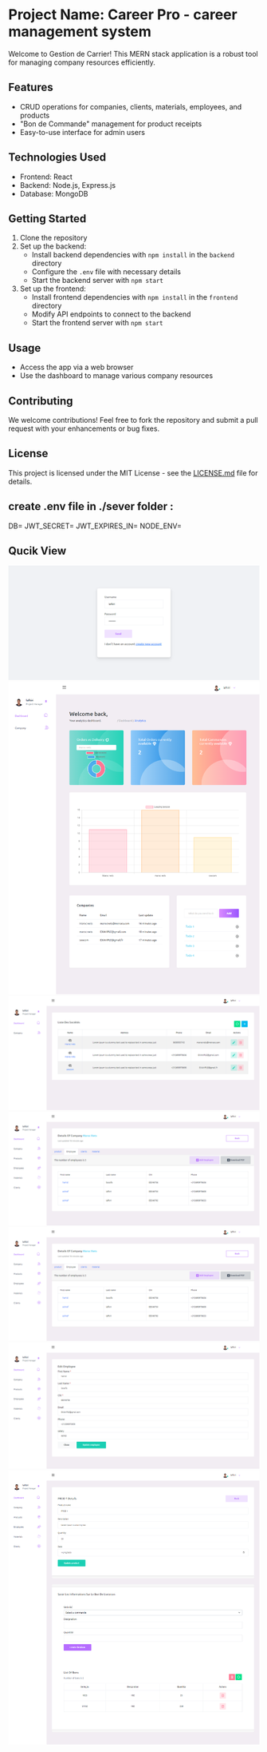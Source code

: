 # Project Name: Career Pro - career management system

Welcome to Gestion de Carrier! This MERN stack application is a robust tool for managing company resources efficiently.

## Features

- CRUD operations for companies, clients, materials, employees, and products
- "Bon de Commande" management for product receipts
- Easy-to-use interface for admin users

## Technologies Used

- Frontend: React
- Backend: Node.js, Express.js
- Database: MongoDB

## Getting Started

1. Clone the repository
2. Set up the backend:
    - Install backend dependencies with `npm install` in the `backend` directory
    - Configure the `.env` file with necessary details
    - Start the backend server with `npm start`
3. Set up the frontend:
    - Install frontend dependencies with `npm install` in the `frontend` directory
    - Modify API endpoints to connect to the backend
    - Start the frontend server with `npm start`

## Usage

- Access the app via a web browser
- Use the dashboard to manage various company resources

## Contributing

We welcome contributions! Feel free to fork the repository and submit a pull request with your enhancements or bug fixes.

## License

This project is licensed under the MIT License - see the [LICENSE.md](link-to-license.md) file for details.

## create .env file in ./sever folder :
DB=
JWT_SECRET=
JWT_EXPIRES_IN=
NODE_ENV=

## Qucik View

![Project Image](./demo/1.png)
![Project Image](./demo/2.png)
![Project Image](./demo/3.png)
![Project Image](./demo/4.png)
![Project Image](./demo/5.png)
![Project Image](./demo/6.png)
![Project Image](./demo/7.png)
